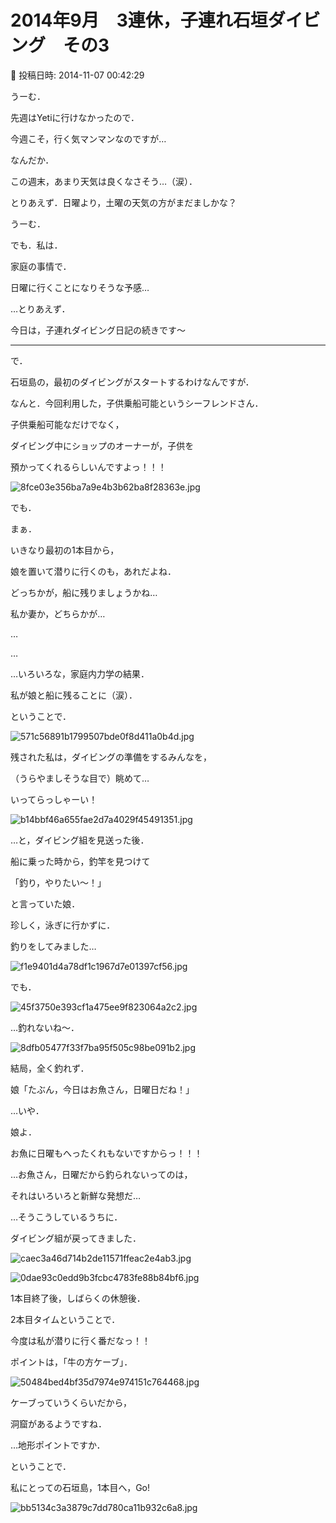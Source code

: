 # 2014年9月　3連休，子連れ石垣ダイビング　その3

📅 投稿日時: 2014-11-07 00:42:29

うーむ．


先週はYetiに行けなかったので．


今週こそ，行く気マンマンなのですが…





なんだか．


この週末，あまり天気は良くなさそう…（涙）．


とりあえず．日曜より，土曜の天気の方がまだましかな？


うーむ．


でも．私は．


家庭の事情で．


日曜に行くことになりそうな予感…





…とりあえず．


今日は，子連れダイビング日記の続きです～


-----





で．


石垣島の，最初のダイビングがスタートするわけなんですが．





なんと．今回利用した，子供乗船可能というシーフレンドさん．


子供乗船可能なだけでなく，


ダイビング中にショップのオーナーが，子供を


預かってくれるらしいんですよっ！！！




![8fce03e356ba7a9e4b3b62ba8f28363e.jpg](images/8fce03e356ba7a9e4b3b62ba8f28363e.jpg)







でも．


まぁ．


いきなり最初の1本目から，


娘を置いて潜りに行くのも，あれだよね．


どっちかが，船に残りましょうかね…


私か妻か，どちらかが…





…


…


…いろいろな，家庭内力学の結果．


私が娘と船に残ることに（涙）．





ということで．




![571c56891b1799507bde0f8d411a0b4d.jpg](images/571c56891b1799507bde0f8d411a0b4d.jpg)




残された私は，ダイビングの準備をするみんなを，


（うらやましそうな目で）眺めて…





いってらっしゃーい！




![b14bbf46a655fae2d7a4029f45491351.jpg](images/b14bbf46a655fae2d7a4029f45491351.jpg)




…と，ダイビング組を見送った後．





船に乗った時から，釣竿を見つけて


「釣り，やりたい～！」


と言っていた娘．





珍しく，泳ぎに行かずに．


釣りをしてみました…




![f1e9401d4a78df1c1967d7e01397cf56.jpg](images/f1e9401d4a78df1c1967d7e01397cf56.jpg)




でも．




![45f3750e393cf1a475ee9f823064a2c2.jpg](images/45f3750e393cf1a475ee9f823064a2c2.jpg)




…釣れないね～．




![8dfb05477f33f7ba95f505c98be091b2.jpg](images/8dfb05477f33f7ba95f505c98be091b2.jpg)




結局，全く釣れず．





娘「たぶん，今日はお魚さん，日曜日だね！」





…いや．


娘よ．


お魚に日曜もへったくれもないですからっ！！！


…お魚さん，日曜だから釣られないってのは，


それはいろいろと新鮮な発想だ…





…そうこうしているうちに．


ダイビング組が戻ってきました．




![caec3a46d714b2de11571ffeac2e4ab3.jpg](images/caec3a46d714b2de11571ffeac2e4ab3.jpg)









![0dae93c0edd9b3fcbc4783fe88b84bf6.jpg](images/0dae93c0edd9b3fcbc4783fe88b84bf6.jpg)




1本目終了後，しばらくの休憩後．


2本目タイムということで．


今度は私が潜りに行く番だなっ！！





ポイントは，「牛の方ケーブ」．




![50484bed4bf35d7974e974151c764468.jpg](images/50484bed4bf35d7974e974151c764468.jpg)




ケーブっていうくらいだから，


洞窟があるようですね．


…地形ポイントですか．





ということで．


私にとっての石垣島，1本目へ，Go!




![bb5134c3a3879c7dd780ca11b932c6a8.jpg](images/bb5134c3a3879c7dd780ca11b932c6a8.jpg)
